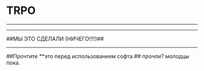 # TRPO
___
___
##МЫ ЭТО СДЕЛАЛИ (НИЧЕГО!!!!)##
___

##Прочтите **это перед использованием софта.##
прочли?  молодцы
пока.
